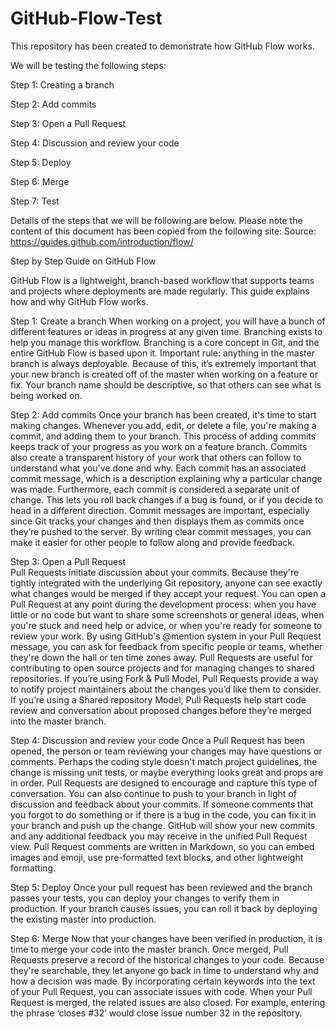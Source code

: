 # GitHub-Flow-Test
This repository has been created to demonstrate how GitHub Flow works. 

We will be testing the following steps:

Step 1: Creating a branch

Step 2: Add commits

Step 3: Open a Pull Request

Step 4: Discussion and review your code

Step 5: Deploy

Step 6: Merge

Step 7: Test

Details of the steps that we will be following are below. Please note the content of this document has been copied from the following site: 
Source: https://guides.github.com/introduction/flow/  

Step by Step Guide on GitHub Flow 

GitHub Flow is a lightweight, branch-based workflow that supports teams and projects where deployments are made regularly. This guide explains how and why GitHub Flow works.

Step 1: Create a branch 
When working on a project, you will have a bunch of different features or ideas in progress at any given time. Branching exists to help you manage this workflow. 
Branching is a core concept in Git, and the entire GitHub Flow is based upon it. Important rule: anything in the master branch is always deployable. Because of this, it’s extremely important that your new branch is created off of the master when working on a feature or fix. Your branch name should be descriptive, so that others can see what is being worked on. 

Step 2: Add commits 
Once your branch has been created, it's time to start making changes. Whenever you add, edit, or delete a file, you're making a commit, and adding them to your branch. This process of adding commits keeps track of your progress as you work on a feature branch.
Commits also create a transparent history of your work that others can follow to understand what you've done and why. Each commit has an associated commit message, which is a description explaining why a particular change was made. Furthermore, each commit is considered a separate unit of change. This lets you roll back changes if a bug is found, or if you decide to head in a different direction.
Commit messages are important, especially since Git tracks your changes and then displays them as commits once they’re pushed to the server. By writing clear commit messages, you can make it easier for other people to follow along and provide feedback. 

Step 3: Open a Pull Request  
Pull Requests initiate discussion about your commits. Because they're tightly integrated with the underlying Git repository, anyone can see exactly what changes would be merged if they accept your request.
You can open a Pull Request at any point during the development process: when you have little or no code but want to share some screenshots or general ideas, when you're stuck and need help or advice, or when you're ready for someone to review your work. By using GitHub's @mention system in your Pull Request message, you can ask for feedback from specific people or teams, whether they're down the hall or ten time zones away.
Pull Requests are useful for contributing to open source projects and for managing changes to shared repositories. If you’re using Fork & Pull Model, Pull Requests provide a way to notify project maintainers about the changes you’d like them to consider. If you’re using a Shared repository Model, Pull Requests help start code review and conversation about proposed changes before they’re merged into the master branch. 

Step 4: Discussion and review your code
Once a Pull Request has been opened, the person or team reviewing your changes may have questions or comments. Perhaps the coding style doesn't match project guidelines, the change is missing unit tests, or maybe everything looks great and props are in order. Pull Requests are designed to encourage and capture this type of conversation.
You can also continue to push to your branch in light of discussion and feedback about your commits. If someone comments that you forgot to do something or if there is a bug in the code, you can fix it in your branch and push up the change. GitHub will show your new commits and any additional feedback you may receive in the unified Pull Request view.
Pull Request comments are written in Markdown, so you can embed images and emoji, use pre-formatted text blocks, and other lightweight formatting. 

Step 5: Deploy
Once your pull request has been reviewed and the branch passes your tests, you can deploy your changes to verify them in production. If your branch causes issues, you can roll it back by deploying the existing master into production.

Step 6: Merge
Now that your changes have been verified in production, it is time to merge your code into the master branch. Once merged, Pull Requests preserve a record of the historical changes to your code. Because they're searchable, they let anyone go back in time to understand why and how a decision was made.
By incorporating certain keywords into the text of your Pull Request, you can associate issues with code. When your Pull Request is merged, the related issues are also closed. For example, entering the phrase ‘closes #32’ would close issue number 32 in the repository. 


